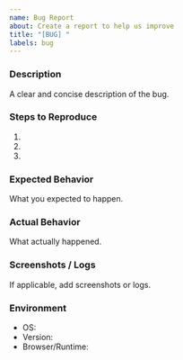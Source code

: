 ```yaml
---
name: Bug Report
about: Create a report to help us improve
title: "[BUG] "
labels: bug
---
```


### Description
A clear and concise description of the bug.

### Steps to Reproduce
1. 
2. 
3. 

### Expected Behavior
What you expected to happen.

### Actual Behavior
What actually happened.

### Screenshots / Logs
If applicable, add screenshots or logs.

### Environment
- OS:
- Version:
- Browser/Runtime:
